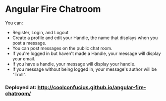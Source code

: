 # Angular Fire Chatroom

You can: 
- Register, Login, and Logout 
- Create a profile and edit your Handle, the name that displays when you post a message. 
- You can post messages on the public chat room. 
- If you're logged in but haven't made a Handle, your message will display your email. 
- If you have a handle, your message will display your handle. 
- If you message without being logged in, your message's author will be "Troll". 

### Deployed at: http://coolconfucius.github.io/angular-fire-chatroom/